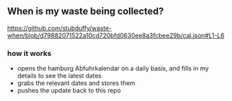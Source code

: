 ## When is my waste being collected?
  https://github.com/stubduffy/waste-when/blob/d79882071522a10cd720bfd0630ee8a3fcbee29b/cal.json#L1-L6
  
  ### how it works
  - opens the hamburg Abfuhrkalendar on a daily basis, and fills in my details to see the latest dates
  - grabs the relevant dates and stores them
  - pushes the update back to this repo
  
